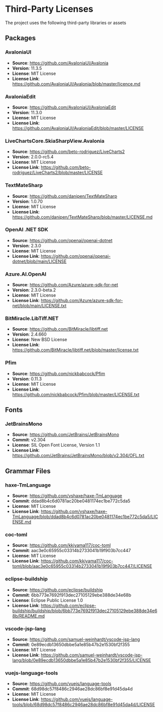 # Third-Party Licenses

The project uses the following third-party libraries or assets

## Packages

### AvaloniaUI

- **Source**: https://github.com/AvaloniaUI/Avalonia
- **Version**: 11.3.5
- **License**: MIT License
- **License Link**: https://github.com/AvaloniaUI/Avalonia/blob/master/licence.md

### AvaloniaEdit

- **Source**: https://github.com/AvaloniaUI/AvaloniaEdit
- **Version**: 11.3.0
- **License**: MIT License
- **License Link**: https://github.com/AvaloniaUI/AvaloniaEdit/blob/master/LICENSE

### LiveChartsCore.SkiaSharpView.Avalonia

- **Source**: https://github.com/beto-rodriguez/LiveCharts2
- **Version**: 2.0.0-rc5.4
- **License**: MIT License
- **License Link**: https://github.com/beto-rodriguez/LiveCharts2/blob/master/LICENSE

### TextMateSharp

- **Source**: https://github.com/danipen/TextMateSharp
- **Version**: 1.0.70
- **License**: MIT License
- **License Link**: https://github.com/danipen/TextMateSharp/blob/master/LICENSE.md

### OpenAI .NET SDK

- **Source**: https://github.com/openai/openai-dotnet
- **Version**: 2.3.0
- **License**: MIT License
- **License Link**: https://github.com/openai/openai-dotnet/blob/main/LICENSE

### Azure.AI.OpenAI

- **Source**: https://github.com/Azure/azure-sdk-for-net
- **Version**: 2.3.0-beta.2
- **License**: MIT License
- **License Link**: https://github.com/Azure/azure-sdk-for-net/blob/main/LICENSE.txt

### BitMiracle.LibTiff.NET

- **Source**: https://github.com/BitMiracle/libtiff.net
- **Version**: 2.4.660
- **License**: New BSD License
- **License Link**: https://github.com/BitMiracle/libtiff.net/blob/master/license.txt

### Pfim

- **Source**: https://github.com/nickbabcock/Pfim
- **Version**: 0.11.3
- **License**: MIT License
- **License Link**: https://github.com/nickbabcock/Pfim/blob/master/LICENSE.txt

## Fonts

### JetBrainsMono

- **Source**: https://github.com/JetBrains/JetBrainsMono
- **Commit**: v2.304
- **License**: SIL Open Font License, Version 1.1
- **License Link**: https://github.com/JetBrains/JetBrainsMono/blob/v2.304/OFL.txt

## Grammar Files

### haxe-TmLanguage

- **Source**: https://github.com/vshaxe/haxe-TmLanguage
- **Commit**: ddad8b4c6d0781ac20be0481174ec1be772c5da5
- **License**: MIT License
- **License Link**: https://github.com/vshaxe/haxe-TmLanguage/blob/ddad8b4c6d0781ac20be0481174ec1be772c5da5/LICENSE.md

### coc-toml

- **Source**: https://github.com/kkiyama117/coc-toml
- **Commit**: aac3e0c65955c03314b2733041b19f903b7cc447
- **License**: MIT License
- **License Link**: https://github.com/kkiyama117/coc-toml/blob/aac3e0c65955c03314b2733041b19f903b7cc447/LICENSE

### eclipse-buildship

- **Source**: https://github.com/eclipse/buildship
- **Commit**: 6bb773e7692f913dec27105129ebe388de34e68b
- **License**: Eclipse Public License 1.0
- **License Link**: https://github.com/eclipse-buildship/buildship/blob/6bb773e7692f913dec27105129ebe388de34e68b/README.md

### vscode-jsp-lang

- **Source**: https://github.com/samuel-weinhardt/vscode-jsp-lang
- **Commit**: 0e89ecdb13650dbbe5a1e85b47b2e1530bf2f355
- **License**: MIT License
- **License Link**: https://github.com/samuel-weinhardt/vscode-jsp-lang/blob/0e89ecdb13650dbbe5a1e85b47b2e1530bf2f355/LICENSE

### vuejs-language-tools

- **Source**: https://github.com/vuejs/language-tools
- **Commit**: 68d98dc57f8486c2946ae28dc86bf8e91d45da4d
- **License**: MIT License
- **License Link**: https://github.com/vuejs/language-tools/blob/68d98dc57f8486c2946ae28dc86bf8e91d45da4d/LICENSE
